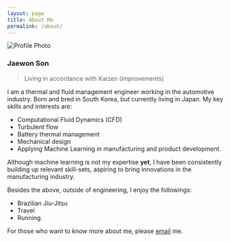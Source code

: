 ```yaml
---
layout: page
title: About Me
permalink: /about/
---
```

![Profile Photo]({{site.baseurl}}/images/Profile_Photo.png "A lovely day in Jeju island")
### Jaewon Son
> Living in accordance with Kaizen (improvements)

I am a thermal and fluid management engineer working in the automotive industry. Born and bred in South Korea, but currently living in Japan.
My key skills and interests are:
- Computational Fluid Dynamics (CFD)
- Turbulent flow 
- Battery thermal management
- Mechanical design
- Applying Machine Learning in manufacturing and product development.

Although machine learning is not my expertise **yet**, I have been consistently building up relevant skill-sets, aspiring to bring innovations in the manufacturing industry. 

Besides the above, outside of engineering, I enjoy the followings:
- Brazilian Jiu-Jitsu 
- Travel 
- Running.


For those who want to know more about me, please [email](mailto:bemba@naver.com) me. 
